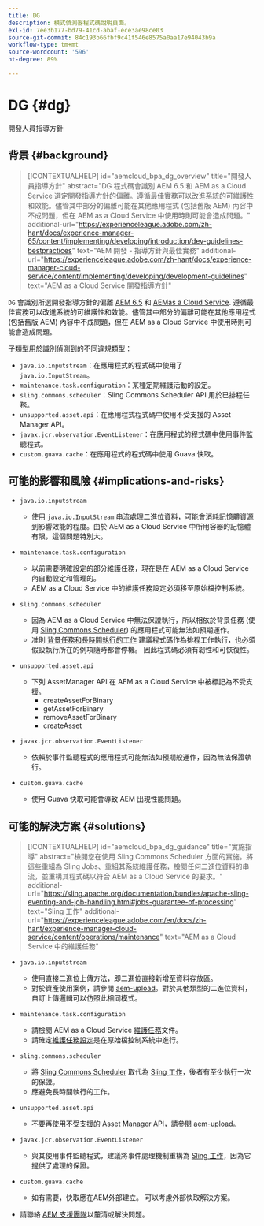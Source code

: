 ```yaml
---
title: DG
description: 模式偵測器程式碼說明頁面。
exl-id: 7ee3b177-bd79-41cd-abaf-ece3ae98ce03
source-git-commit: 84c193b66fbf9c41f546e8575a0aa17e94043b9a
workflow-type: tm+mt
source-wordcount: '596'
ht-degree: 89%

---
```


# DG {#dg}

開發人員指導方針

## 背景 {#background}

>[!CONTEXTUALHELP]
>id="aemcloud_bpa_dg_overview"
>title="開發人員指導方針"
>abstract="DG 程式碼會識別 AEM 6.5 和 AEM as a Cloud Service 選定開發指導方針的偏離。遵循最佳實務可以改進系統的可維護性和效能。儘管其中部分的偏離可能在其他應用程式 (包括舊版 AEM) 內容中不成問題，但在 AEM as a Cloud Service 中使用時則可能會造成問題。"
>additional-url="https://experienceleague.adobe.com/zh-hant/docs/experience-manager-65/content/implementing/developing/introduction/dev-guidelines-bestpractices" text="AEM 開發 - 指導方針與最佳實務"
>additional-url="https://experienceleague.adobe.com/zh-hant/docs/experience-manager-cloud-service/content/implementing/developing/development-guidelines" text="AEM as a Cloud Service 開發指導方針"


`DG`  會識別所選開發指導方針的偏離 [AEM 6.5](https://experienceleague.adobe.com/zh-hant/docs/experience-manager-65/content/implementing/developing/introduction/dev-guidelines-bestpractices) 和 [AEMas a Cloud Service](https://experienceleague.adobe.com/zh-hant/docs/experience-manager-cloud-service/content/implementing/developing/development-guidelines). 遵循最佳實務可以改進系統的可維護性和效能。儘管其中部分的偏離可能在其他應用程式 (包括舊版 AEM) 內容中不成問題，但在 AEM as a Cloud Service 中使用時則可能會造成問題。

子類型用於識別偵測到的不同違規類型：

* `java.io.inputstream`：在應用程式的程式碼中使用了 `java.io.InputStream`。
* `maintenance.task.configuration`：某種定期維護活動的設定。
* `sling.commons.scheduler`：Sling Commons Scheduler API 用於已排程任務。
* `unsupported.asset.api`：在應用程式程式碼中使用不受支援的 Asset Manager API。
* `javax.jcr.observation.EventListener`：在應用程式的程式碼中使用事件監聽程式。
* `custom.guava.cache`：在應用程式的程式碼中使用 Guava 快取。

## 可能的影響和風險 {#implications-and-risks}

* `java.io.inputstream`
   * 使用 `java.io.InputStream` 串流處理二進位資料，可能會消耗記憶體資源到影響效能的程度。由於 AEM as a Cloud Service 中所用容器的記憶體有限，這個問題特別大。

* `maintenance.task.configuration`
   * 以前需要明確設定的部分維護任務，現在是在 AEM as a Cloud Service 內自動設定和管理的。
   * AEM as a Cloud Service 中的維護任務設定必須移至原始檔控制系統。

* `sling.commons.scheduler`
   * 因為 AEM as a Cloud Service 中無法保證執行，所以相依於背景任務 (使用 [Sling Commons Scheduler](https://sling.apache.org/documentation/bundles/scheduler-service-commons-scheduler.html)) 的應用程式可能無法如預期運作。
   * 准則 [背景任務和長時間執行的工作](https://experienceleague.adobe.com/en/docs/experience-manager-cloud-service/content/implementing/developing/development-guidelines#background-tasks-and-long-running-jobs) 建議程式碼作為排程工作執行，也必須假設執行所在的例項隨時都會停機。 因此程式碼必須有韌性和可恢復性。

* `unsupported.asset.api`
   * 下列 AssetManager API 在 AEM as a Cloud Service 中被標記為不受支援。
      * createAssetForBinary
      * getAssetForBinary
      * removeAssetForBinary
      * createAsset

* `javax.jcr.observation.EventListener`
   * 依賴於事件監聽程式的應用程式可能無法如預期般運作，因為無法保證執行。

* `custom.guava.cache`
   * 使用 Guava 快取可能會導致 AEM 出現性能問題。


## 可能的解決方案 {#solutions}

>[!CONTEXTUALHELP]
>id="aemcloud_bpa_dg_guidance"
>title="實施指導"
>abstract="檢閱您在使用 Sling Commons Scheduler 方面的實施。將這些重組為 Sling Jobs、重組其系統維護任務，檢閱任何二進位資料的串流，並重構其程式碼以符合 AEM as a Cloud Service 的要求。"
>additional-url="https://sling.apache.org/documentation/bundles/apache-sling-eventing-and-job-handling.html#jobs-guarantee-of-processing" text="Sling 工作"
>additional-url="https://experienceleague.adobe.com/en/docs/zh-hant/experience-manager-cloud-service/content/operations/maintenance" text="AEM as a Cloud Service 中的維護任務"

* `java.io.inputstream`
   * 使用直接二進位上傳方法，即二進位直接新增至資料存放區。
   * 對於資產使用案例，請參閱 [aem-upload](https://github.com/adobe/aem-upload)。對於其他類型的二進位資料，自訂上傳邏輯可以仿照此相同模式。

* `maintenance.task.configuration`
   * 請檢閱 AEM as a Cloud Service [維護任務](https://experienceleague.adobe.com/en/docs/zh-hant/experience-manager-cloud-service/content/operations/maintenance)文件。
   * 請確定[維護任務設定](https://experienceleague.adobe.com/en/docs/experience-manager-cloud-service/content/implementing/deploying/overview#maintenance-tasks-configuration-in-source-control)是在原始檔控制系統中進行。

* `sling.commons.scheduler`
   * 將 [Sling Commons Scheduler](https://sling.apache.org/documentation/bundles/scheduler-service-commons-scheduler.html) 取代為 [Sling 工作](https://sling.apache.org/documentation/bundles/apache-sling-eventing-and-job-handling.html#jobs-guarantee-of-processing)，後者有至少執行一次的保證。
   * 應避免長時間執行的工作。

* `unsupported.asset.api`
   * 不要再使用不受支援的 Asset Manager API，請參閱 [aem-upload](https://github.com/adobe/aem-upload)。

* `javax.jcr.observation.EventListener`
   * 與其使用事件監聽程式，建議將事件處理機制重構為 [Sling 工作](https://sling.apache.org/documentation/bundles/apache-sling-eventing-and-job-handling.html#jobs-guarantee-of-processing)，因為它提供了處理的保證。

* `custom.guava.cache`
   * 如有需要，快取應在AEM外部建立。 可以考慮外部快取解決方案。
* 請聯絡 [AEM 支援團隊](https://helpx.adobe.com/tw/enterprise/using/support-for-experience-cloud.html)以釐清或解決問題。

